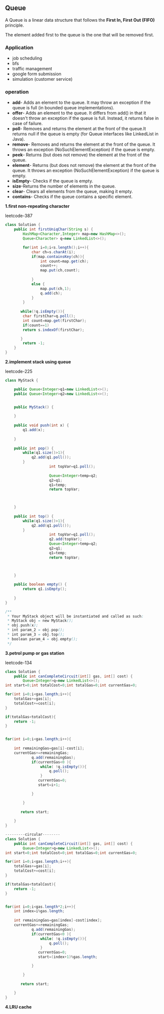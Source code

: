 ## Queue

A Queue is a linear data structure that follows the **First In, First Out (FIFO)** principle. 

The element added first to the queue is the one that will be removed first.

### Application

- job scheduling
- bfs
- traffic management
- google form submission
- simulation  (customer service)

### operation

- **add**- Adds an element to the queue. It may throw an exception if the queue is full (in bounded queue implementations).
- **offer**- Adds an element to the queue. It differs from add() in that it doesn't throw an exception if the queue is full. Instead, it returns false in case of failure.
- **poll**- Removes and returns the element at the front of the queue.It returns null if the queue is empty (for Queue interfaces like LinkedList in Java).
- **remove**- Removes and returns the element at the front of the queue. It throws an exception (NoSuchElementException) if the queue is empty.
- **peek**- Returns (but does not remove) the element at the front of the queue.
- **element**- Returns (but does not remove) the element at the front of the queue. It throws an exception (NoSuchElementException) if the queue is empty.
- **isEmpty**- Checks if the queue is empty.
- **size**-Returns the number of elements in the queue.
- **clear**- Clears all elements from the queue, making it empty.
- **contains**- Checks if the queue contains a specific element.


**1.first non-repeating character**

leetcode-387

```java
class Solution {
    public int firstUniqChar(String s) {
        HashMap<Character,Integer> map=new HashMap<>();
        Queue<Character> q=new LinkedList<>();

        for(int i=0;i<s.length();i++){
            char ch=s.charAt(i);
            if(map.containsKey(ch)){
                int count=map.get(ch);
                count++;
                map.put(ch,count);
               
            }
            else {
                map.put(ch,1);
                q.add(ch);
            }
        }
        
       while(!q.isEmpty()){
        char firstChar=q.poll();
        int count=map.get(firstChar);
        if(count==1)
        return s.indexOf(firstChar);

       }
        return -1;
    }
}
```
**2.implement stack using queue**

leetcode-225

```java
class MyStack {

    public Queue<Integer>q1=new LinkedList<>();
    public Queue<Integer>q2=new LinkedList<>();


    public MyStack() {
        
    }
    
    public void push(int x) {
        q1.add(x);
        
    }
    
    public int pop() {
        while(q1.size()>1){
            q2.add(q1.poll());
        }
                    int topVar=q1.poll();
                   
                    Queue<Integer>temp=q2;
                    q2=q1;
                    q1=temp;
                    return topVar;


        
    }
    
    public int top() {
        while(q1.size()>1){
            q2.add(q1.poll());
        }
                    int topVar=q1.poll();
                    q2.add(topVar);
                    Queue<Integer>temp=q2;
                    q2=q1;
                    q1=temp;
                    return topVar;


        
    }
    
    public boolean empty() {
        return q1.isEmpty();
        
    }
}

/**
 * Your MyStack object will be instantiated and called as such:
 * MyStack obj = new MyStack();
 * obj.push(x);
 * int param_2 = obj.pop();
 * int param_3 = obj.top();
 * boolean param_4 = obj.empty();
 */
```
**3.petrol pump or gas station**

leetcode-134

```java
class Solution {
    public int canCompleteCircuit(int[] gas, int[] cost) {
        Queue<Integer>q=new LinkedList<>();
int start=0;int totalCost=0;int totalGas=0;int currentGas=0;

for(int i=0;i<gas.length;i++){
    totalGas+=gas[i];
    totalCost+=cost[i];
}

if(totalGas<totalCost){
    return -1;
}


for(int i=0;i<gas.length;i++){
    
    int remainingGas=gas[i]-cost[i];
    currentGas+=remainingGas;
            q.add(remainingGas);
            if(currentGas<0 ){
                while( !q.isEmpty()){
                    q.poll();
                }
               currentGas=0;
               start=i+1;

            }

        }
   
       return start;
        
    }
}
```

```java
---------circular--------
class Solution {
    public int canCompleteCircuit(int[] gas, int[] cost) {
        Queue<Integer>q=new LinkedList<>();
int start=0;int totalCost=0;int totalGas=0;int currentGas=0;

for(int i=0;i<gas.length;i++){
    totalGas+=gas[i];
    totalCost+=cost[i];
}

if(totalGas<totalCost){
    return -1;
}


for(int i=0;i<gas.length*2;i++){
    int index=i%gas.length;
    
    int remainingGas=gas[index]-cost[index];
    currentGas+=remainingGas;
            q.add(remainingGas);
            if(currentGas<0 ){
                while( !q.isEmpty()){
                    q.poll();
                }
               currentGas=0;
               start=(index+1)%gas.length;

            }

        }
   
       return start;
        
    }
}
```
**4.LRU cache**
